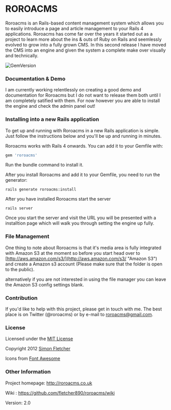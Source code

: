 # ROROACMS

Roroacms is an Rails-based content management system which allows you to easily introduce a page and article management to your Rails 4 applications. Roroacms has come far over the years it started out as a project to learn more about the ins & outs of Ruby on Rails and seemlessly evolved to grow into a fully grown CMS. In this second release I have moved the CMS into an engine and given the system a complete make over visually and technically.

![GemVersion](https://badge.fury.io/rb/roroacms.png)

### Documentation & Demo 

I am currently working relentlessly on creating a good demo and documentation for Roroacms but I do not want to release them both until I am completely satified with them. For now however you are able to install the engine and check the admin panel out!


### Installing into a new Rails application

To get up and running with Roroacms in a new Rails application is simple. Just follow the
instructions below and you'll be up and running in minutes.

Roroacms works with Rails 4 onwards. You can add it to your Gemfile with:

```ruby
gem 'roroacms'
```

Run the bundle command to install it.

After you install Roroacms and add it to your Gemfile, you need to run the generator:

```console
rails generate roroacms:install
```

After you have installed Roroacms start the server

```console
rails server
```

Once you start the server and visit the URL you will be presented with a installtion page which will walk you through setting the engine up fully.

### File Management

One thing to note about Roroacms is that it's media area is fully integrated with Amazon S3 at the moment so before you start head over to [http://aws.amazon.com/s3/](http://aws.amazon.com/s3/ "Amazon S3") and create a Amazon s3 account (Please make sure that the folder is open to the public).

alternatively if you are not interested in using the file manager you can leave the Amazon S3 config settings blank.

### Contribution

If you'd like to help with this project, please get in touch with me. The best place is on Twitter (@roroacms) or by e-mail to roroacms@gmail.com.

### License

Licensed under the [MIT License](http://creativecommons.org/licenses/MIT/)

Copyright 2012 [Simon Fletcher](https://github.com/fletcher890)

Icons from [Font Awesome](http://fortawesome.github.io/Font-Awesome/)

### Other Information

Project homepage: http://roroacms.co.uk

Wiki : https://github.com/fletcher890/roroacms/wiki

Version: 2.0